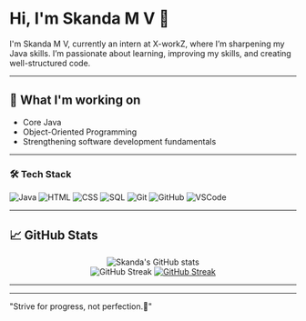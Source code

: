 # Hi, I'm Skanda M V 👋  

I'm Skanda M V, currently an intern at X-workZ, where I’m sharpening my Java skills. I’m passionate about learning, improving my skills, and creating well-structured code.

---

## 🌱 What I'm working on

- Core Java  
- Object-Oriented Programming  
- Strengthening software development fundamentals 

---

### 🛠️ Tech Stack

<p align="left">
  <img src="https://img.shields.io/badge/Java-ED8B00?style=for-the-badge&logo=java&logoColor=white" alt="Java"/>
  <img src="https://img.shields.io/badge/HTML5-E34F26?style=for-the-badge&logo=html5&logoColor=white" alt="HTML"/>
  <img src="https://img.shields.io/badge/CSS3-1572B6?style=for-the-badge&logo=css3&logoColor=white" alt="CSS"/>
  <img src="https://img.shields.io/badge/SQL-003B57?style=for-the-badge&logo=sql&logoColor=white" alt="SQL"/>
  <img src="https://img.shields.io/badge/Git-F05032?style=for-the-badge&logo=git&logoColor=white" alt="Git"/>
  <img src="https://img.shields.io/badge/GitHub-181717?style=for-the-badge&logo=github&logoColor=white" alt="GitHub"/>
  <img src="https://img.shields.io/badge/VSCode-007ACC?style=for-the-badge&logo=visual-studio-code&logoColor=white" alt="VSCode"/>
</p>

---

## 📈 GitHub Stats
<div align="center">

![Skanda's GitHub stats](https://github-readme-stats.vercel.app/api?username=SKANDAMV27&show_icons=true&theme=radical)  
![GitHub Streak](https://streak-stats.demolab.com/?user=SKANDAMV27&theme=tokyonight)
[![GitHub Streak](https://streak-stats.demolab.com?user=SKANDAMV27&theme=gruvbox)](https://git.io/streak-stats)


</div>

---


---

"Strive for progress, not perfection.🚀"

